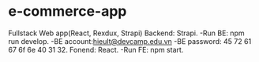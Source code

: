 # e-commerce-app
Fullstack Web app(React, Rexdux, Strapi)
Backend: Strapi.
-Run BE: npm run develop.
-BE account:hieult@devcamp.edu.vn
-BE password: 45 72 61 67 6f 6e 40 31 32.
Fonend: React.
-Run FE: npm start.

